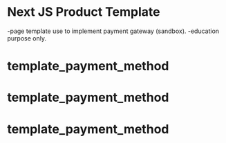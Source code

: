 # Next JS Product Template

-page template use to implement payment gateway (sandbox).
-education purpose only.
# template_payment_method
# template_payment_method
# template_payment_method
